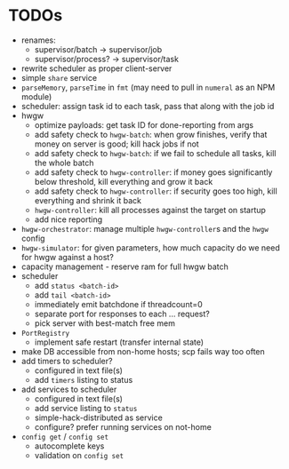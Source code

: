 # TODOs

* renames:
  * supervisor/batch -> supervisor/job
  * supervisor/process? -> supervisor/task
* rewrite scheduler as proper client-server
* simple `share` service
* `parseMemory`, `parseTime` in `fmt` (may need to pull in `numeral` as an NPM module)
* scheduler: assign task id to each task, pass that along with the job id
* hwgw
  * optimize payloads: get task ID for done-reporting from args
  * add safety check to `hwgw-batch`: when grow finishes, verify that money on server is good; kill hack jobs if not
  * add safety check to `hwgw-batch`: if we fail to schedule all tasks, kill the whole batch
  * add safety check to `hwgw-controller`: if money goes significantly below threshold, kill everything and grow it back
  * add safety check to `hwgw-controller`: if security goes too high, kill everything and shrink it back
  * `hwgw-controller`: kill all processes against the target on startup
  * add nice reporting
* `hwgw-orchestrator`: manage multiple `hwgw-controller`s and the `hwgw` config
* `hwgw-simulator`: for given parameters, how much capacity do we need for hwgw against a host?
* capacity management - reserve ram for full hwgw batch
* scheduler
  * add `status <batch-id>`
  * add `tail <batch-id>`
  * immediately emit batchdone if threadcount=0
  * separate port for responses to each ... request?
  * pick server with best-match free mem
* `PortRegistry`
  * implement safe restart (transfer internal state)
* make DB accessible from non-home hosts; scp fails way too often
* add timers to scheduler?
  * configured in text file(s)
  * add `timers` listing to status
* add services to scheduler
  * configured in text file(s)
  * add service listing to `status`
  * simple-hack-distributed as service
  * configure? prefer running services on not-home
* `config get` / `config set`
  * autocomplete keys
  * validation on `config set`
